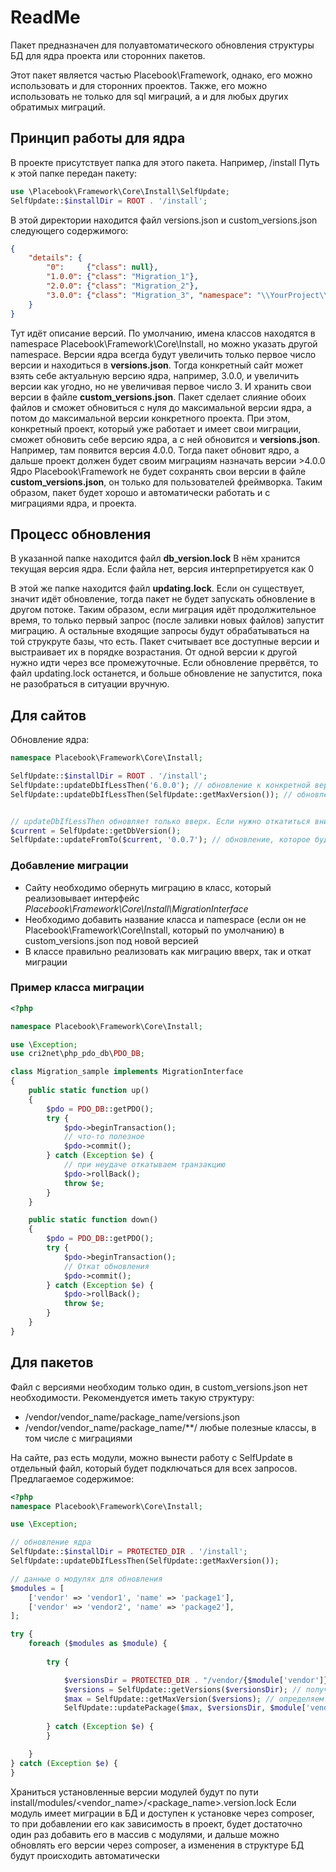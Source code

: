 # ReadMe

Пакет предназначен для полуавтоматического обновления структуры БД для ядра проекта или сторонних пакетов.

Этот пакет является частью Placebook\Framework, однако, его можно использовать и для сторонних проектов. Также, его можно использовать не только для sql миграций, а и для любых других обратимых миграций.

## Принцип работы для ядра
В проекте присутствует папка для этого пакета. Например, /install
Путь к этой папке передан пакету:

```php
use \Placebook\Framework\Core\Install\SelfUpdate;
SelfUpdate::$installDir = ROOT . '/install';
```
В этой директории находится файл versions.json и custom_versions.json следующего содержимого:

```json
{
    "details": {
        "0":     {"class": null},
        "1.0.0": {"class": "Migration_1"},
        "2.0.0": {"class": "Migration_2"},
        "3.0.0": {"class": "Migration_3", "namespace": "\\YourProject\\Test\\Migration"}
    }
}
```
Тут идёт описание версий. По умолчанию, имена классов находятся в namespace Placebook\Framework\Core\Install\, но можно указать другой namespace.
Версии ядра всегда будут увеличить только первое число версии и находиться в **versions.json**. Тогда конкретный сайт может взять себе актуальную версию ядра, например, 3.0.0, и увеличить версии как угодно, но не увеличивая первое число 3. И хранить свои версии в файле **custom_versions.json**. Пакет сделает слияние обоих файлов и сможет обновиться с нуля до максимальной версии ядра, а потом до максимальной версии конкретного проекта.
При этом, конкретный проект, который уже работает и имеет свои миграции, сможет обновить себе версию ядра, а с ней обновится и **versions.json**. Например, там появится версия 4.0.0. Тогда пакет обновит ядро, а дальше проект должен будет своим миграциям назначать версии >4.0.0
Ядро Placebook\Framework не будет сохранять свои версии в файле **custom_versions.json**, он только для пользователей фреймворка.
Таким образом, пакет будет хорошо и автоматически работать и с миграциями ядра, и проекта.

## Процесс обновления
В указанной папке находится файл **db_version.lock**
В нём хранится текущая версия ядра. Если файла нет, версия интерпретируется как 0

В этой же папке находится файл **updating.lock**. Если он существует, значит идёт обновление, тогда пакет не будет запускать обновление в другом потоке.
Таким образом, если миграция идёт продолжительное время, то только первый запрос (после заливки новых файлов) запустит миграцию. А остальные входящие запросы будут обрабатываться на той струкруте базы, что есть.
Пакет считывает все доступные версии и выстраивает их в порядке возрастания. От одной версии к другой нужно идти через все промежуточные.
Если обновление прервётся, то файл updating.lock останется, и больше обновление не запустится, пока не разобраться в ситуации вручную.



## Для сайтов

Обновление ядра:
```php
namespace Placebook\Framework\Core\Install;

SelfUpdate::$installDir = ROOT . '/install';
SelfUpdate::updateDbIfLessThen('6.0.0'); // обновление к конкретной версии
SelfUpdate::updateDbIfLessThen(SelfUpdate::getMaxVersion()); // обновление к максимальной версии


// updateDbIfLessThen обновляет только вверх. Если нужно откатиться вниз, для этого другой метод:
$current = SelfUpdate::getDbVersion();
SelfUpdate::updateFromTo($current, '0.0.7'); // обновление, которое будет работать и вниз
```

### Добавление миграции
- Сайту необходимо обернуть миграцию в класс, который реализовывает интерфейс *Placebook\Framework\Core\Install\MigrationInterface*
- Необходимо добавить название класса и namespace (если он не Placebook\Framework\Core\Install, который по умолчанию) в custom_versions.json под новой версией
- В классе правильно реализовать как миграцию вверх, так и откат миграции

### Пример класса миграции
```php
<?php

namespace Placebook\Framework\Core\Install;

use \Exception;
use cri2net\php_pdo_db\PDO_DB;

class Migration_sample implements MigrationInterface
{
    public static function up()
    {
        $pdo = PDO_DB::getPDO();
        try {
            $pdo->beginTransaction();
            // что-то полезное
            $pdo->commit();
        } catch (Exception $e) {
            // при неудаче откатываем транзакцию
            $pdo->rollBack();
            throw $e;
        }
    }

    public static function down()
    {
        $pdo = PDO_DB::getPDO();
        try {
            $pdo->beginTransaction();
            // Откат обновления
            $pdo->commit();
        } catch (Exception $e) {
            $pdo->rollBack();
            throw $e;
        }
    }
}
```

## Для пакетов
Файл с версиями необходим только один, в custom_versions.json нет необходимости. Рекомендуется иметь такую структуру:

* /vendor/vendor_name/package_name/versions.json
* /vendor/vendor_name/package_name/\*\*/  любые полезные классы, в том числе с миграциями

На сайте, раз есть модули, можно вынести работу с SelfUpdate в отдельный файл, который будет подключаться для всех запросов.
Предлагаемое содержимое:
```php
<?php
namespace Placebook\Framework\Core\Install;

use \Exception;

// обновление ядра
SelfUpdate::$installDir = PROTECTED_DIR . '/install';
SelfUpdate::updateDbIfLessThen(SelfUpdate::getMaxVersion());

// данные о модулях для обновления
$modules = [
    ['vendor' => 'vendor1', 'name' => 'package1'],
    ['vendor' => 'vendor2', 'name' => 'package2'],
];

try {
    foreach ($modules as $module) {
        
        try {

            $versionsDir = PROTECTED_DIR . "/vendor/{$module['vendor']}/" . $module['name']; // путь к папке vendor композера
            $versions = SelfUpdate::getVersions($versionsDir); // получаем версии пакета
            $max = SelfUpdate::getMaxVersion($versions); // определяем максимальную версию пакета
            SelfUpdate::updatePackage($max, $versionsDir, $module['vendor'], $module['name']); // обновляем
            
        } catch (Exception $e) {
        }

    }
} catch (Exception $e) {
}
```

Храниться установленные версии модулей будут по пути
install/modules/<vendor_name>/<package_name>.version.lock
Если модуль имеет миграции в БД и доступен к установке через composer, то при добавлении его как зависимость в проект, будет достаточно один раз добавить его в массив с модулями, и дальше можно обновлять его версии через composer, а изменения в структуре БД будут происходить автоматически
